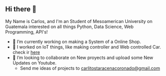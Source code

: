 ## Hi there 👋

My Name is Carlos, and I'm an Student of Mesoamerican University on Guatemala interested on all things Python, Data Science, Web Programming, API's!

- 🔭 I’m currently working on making a System of a Online Shop.
- 🌱 I worked on IoT things, like making controller and Web controlled Car. check ir [here](https://github.com/Defiilol11/Proyecto_UMES_2023)
- 👯 I’m looking to collaborate on New proyects and upload some New Updates on Youtube.
  - Send me ideas of projects to carlitostaracenacoronado@gmail.com 
<!--
**Defiilol11/Defiilol11** is a ✨ _special_ ✨ repository because its `README.md` (this file) appears on your GitHub profile.

Here are some ideas to get you started:

- 🔭 I’m currently working on ...
- 🌱 I’m currently learning ...
- 👯 I’m looking to collaborate on ...
- 🤔 I’m looking for help with ...
- 💬 Ask me about ...
- 📫 How to reach me: ...
- 😄 Pronouns: ...
- ⚡ Fun fact: ...
-->
